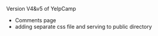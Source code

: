 Version V4&v5 of YelpCamp
- Comments page
- adding separate css file and serving to public directory
